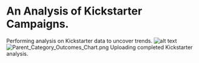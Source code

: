 # An Analysis of Kickstarter Campaigns.
Performing analysis on Kickstarter data to uncover trends.
![alt text](https://eco-business.imgix.net/uploads/ebmedia/fileuploads/wp_uploads/2012/10/water_lg.jpg?fit=crop&h=960&ixlib=django-1.2.0&w=1440)
![Parent_Category_Outcomes_Chart.png](Theater_Outcomes_vs_Launch.png)
Uploading completed Kickstarter analysis.
